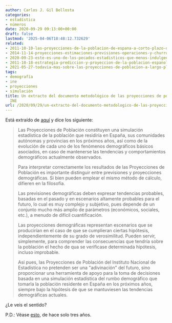 ```yaml
---
author: Carlos J. Gil Bellosta
categories:
- estadística
- números
date: 2020-09-29 09:13:00+00:00
draft: false
lastmod: '2025-04-06T18:48:12.732629'
related:
- 2011-10-10-las-proyecciones-de-la-poblacion-de-espana-a-corto-plazo-del-ine-no-valen-para-un-carajo.md
- 2014-11-14-proyecciones-estimaciones-previsiones-operaciones-y-churros.md
- 2020-09-23-este-es-uno-de-los-pecados-estadisticos-que-menos-indulgencia-suscita.md
- 2011-10-18-estrategia-prediccion-y-proyeccion-de-la-poblacion-espanola.md
- 2021-05-27-todavia-mas-sobre-las-proyecciones-de-poblacion-a-largo-plazo-del-ine.md
tags:
- demografía
- ine
- proyecciones
- simulación
title: Un extracto del documento metodológico de las proyecciones de población del
  INE
url: /2020/09/29/un-extracto-del-documento-metodologico-de-las-proyecciones-de-poblacion-del-ine/
---
```


Está extraído de [aquí](https://www.ine.es/metodologia/t20/meto_propob_2018_2068.pdf) y dice los siguiente:


>Las Proyecciones de Población constituyen una simulación estadística de la población que residiría en España, sus comunidades autónomas y provincias en los próximos años, así como de la evolución de cada uno de los fenómenos demográficos básicos asociados, en caso de mantenerse las tendencias y comportamientos demográficos actualmente observados.
>
> Para interpretar correctamente los resultados de las Proyecciones de Población es importante distinguir entre previsiones y proyecciones demográficas. Si bien pueden emplear el mismo método de cálculo, difieren en la filosofía.
>
> Las previsiones demográficas deben expresar tendencias probables, basadas en el pasado y en escenarios altamente probables para el futuro, lo cual es muy complejo y subjetivo, pues depende de un conjunto mucho más amplio de parámetros (económicos, sociales, etc.), a menudo de difícil cuantificación.
>
> Las proyecciones demográficas representan escenarios que se producirían en el caso de que se cumplieran ciertas hipótesis, independientemente de su grado de verosimilitud. Pueden servir, simplemente, para comprender las consecuencias que tendría sobre la población el hecho de qua se verificase determinada hipótesis, incluso improbable.
>
> Así pues, las Proyecciones de Población del Instituto Nacional de Estadística no pretenden ser una "adivinación" del futuro, sino proporcionar una herramienta de apoyo para la toma de decisiones basada en una simulación estadística del rumbo demográfico que tomarla la población residente en España en los próximos años, siempre bajo la hipótesis de que se mantuviesen las tendencias demográficas actuales.


¿Le veis el sentido?

P.D.: Véase [esto](https://www.datanalytics.com/2017/01/31/proyecciones-probabilisticas-de-poblacion/), de hace solo tres años.